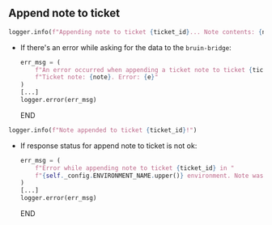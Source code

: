 ## Append note to ticket

```python
logger.info(f"Appending note to ticket {ticket_id}... Note contents: {note}")
```

* If there's an error while asking for the data to the `bruin-bridge`:
  ```python
  err_msg = (
      f"An error occurred when appending a ticket note to ticket {ticket_id}. "
      f"Ticket note: {note}. Error: {e}"
  ) 
  [...]
  logger.error(err_msg)
  ```
  END

```python
logger.info(f"Note appended to ticket {ticket_id}!")
```

* If response status for append note to ticket is not ok:
  ```python
  err_msg = (
      f"Error while appending note to ticket {ticket_id} in "
      f"{self._config.ENVIRONMENT_NAME.upper()} environment. Note was {note}. Error: "
  )
  [...]
  logger.error(err_msg)
  ```
  END